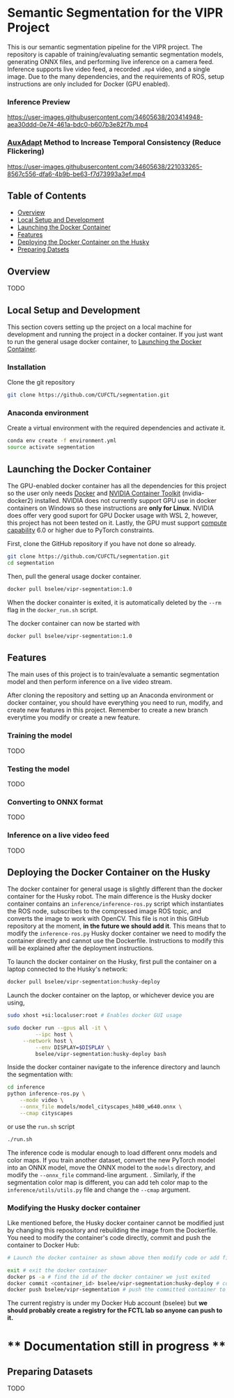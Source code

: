 # Semantic Segmentation for the VIPR Project
This is our semantic segmentation pipeline for the VIPR project. The repository is capable of training/evaluating semantic segmentation models, generating ONNX files, and performing live inference on a camera feed. Inference supports live video feed, a recorded `.mp4` video, and a single image. Due to the many dependencies, and the requirements of ROS, setup instructions are only included for Docker (GPU enabled).

### Inference Preview
https://user-images.githubusercontent.com/34605638/203414948-aea30ddd-0e74-461a-bdc0-b607b3e82f7b.mp4

### [AuxAdapt](https://arxiv.org/abs/2110.12369) Method to Increase Temporal Consistency (Reduce Flickering)
https://user-images.githubusercontent.com/34605638/221033265-8567c556-dfa6-4b9b-be63-f7d73993a3ef.mp4

## Table of Contents
* [Overview](#overview)
* [Local Setup and Development](#local-setup-and-development)
* [Launching the Docker Container](#launching-the-docker-container)
* [Features](#features)
* [Deploying the Docker Container on the Husky](#deploying-the-docker-container-on-the-husky)
* [Preparing Datsets](#preparing-datasets)

## Overview
TODO

## Local Setup and Development
This section covers setting up the project on a local machine for development and running the project in a docker container. If you just want to run the general usage docker container, to [Launching the Docker Container](#launching-the-docker-container).

### Installation
Clone the git repository
```bash
git clone https://github.com/CUFCTL/segmentation.git
```

### Anaconda environment
Create a virtual environment with the required dependencies and activate it.
```bash
conda env create -f environment.yml
source activate segmentation
```

## Launching the Docker Container
The GPU-enabled docker container has all the dependencies for this project so the user only needs [Docker](https://docs.docker.com/engine/install/ubuntu/) and [NVIDIA Container Toolkit](https://docs.nvidia.com/datacenter/cloud-native/container-toolkit/install-guide.html) (nvidia-docker2) installed. NVIDIA does not currently support GPU use in docker containers on Windows so these instructions are __only for Linux__. NVIDIA does offer very good suport for GPU Docker usage with WSL 2, however, this project has not been tested on it. Lastly, the GPU must support [compute capability](https://developer.nvidia.com/cuda-gpus) 6.0 or higher due to PyTorch constraints.

First, clone the GitHub repository if you have not done so already.
```bash
git clone https://github.com/CUFCTL/segmentation.git
cd segmentation
```

Then, pull the general usage docker container.
```bash
docker pull bselee/vipr-segmentation:1.0
```
When the docker conainter is exited, it is automatically deleted by the ```--rm``` flag in the ```docker_run.sh``` script.

The docker container can now be started with
```bash
docker pull bselee/vipr-segmentation:1.0
```

## Features
The main uses of this project is to train/evaluate a semantic segmentation model and then perform inference on a live video stream.

After cloning the repository and setting up an Anaconda environment or docker container, you should have everything you need to run, modify, and create new features in this project. Remember to create a new branch everytime you modify or create a new feature.

### Training the model
TODO

### Testing the model
TODO

### Converting to ONNX format
TODO

### Inference on a live video feed
TODO


## Deploying the Docker Container on the Husky
The docker container for general usage is slightly different than the docker container for the Husky robot. The main difference is the Husky docker container contains an ```inference/inference-ros.py``` script which instantiates the ROS node, subscribes to the compressed image ROS topic, and converts the image to work with OpenCV. This file is not in this GitHub repository at the moment, __in the future we should add it__. This means that to modify the ```inference-ros.py``` Husky docker container we need to modify the container directly and cannot use the Dockerfile. Instructions to modify this will be explained after the deployment instructions.

To launch the docker container on the Husky, first pull the container on a laptop connected to the Husky's network:
```bash
docker pull bselee/vipr-segmentation:husky-deploy
```

Launch the docker container on the laptop, or whichever device you are using, 
```bash
sudo xhost +si:localuser:root # Enables docker GUI usage

sudo docker run --gpus all -it \
         --ipc host \
	 --network host \
         --env DISPLAY=$DISPLAY \
         bselee/vipr-segmentation:husky-deploy bash
```

Inside the docker container navigate to the inference directory and launch the segmentation with:
```bash
cd inference
python inference-ros.py \
  	--mode video \
	--onnx_file models/model_cityscapes_h480_w640.onnx \
	--cmap cityscapes

```
or use the ```run.sh``` script
```bash
./run.sh
```

The inference code is modular enough to load different onnx models and color maps. If you train another dataset, convert the new PyTorch model into an ONNX model, move the ONNX model to the ```models``` directory, and modify the ```--onnx_file``` command-line argument. . Similarly, if the segmentation color map is different, you can add teh color map to the ```inference/utils/utils.py``` file and change the ```--cmap``` argument.

### Modifying the Husky docker container
Like mentioned before, the Husky docker container cannot be modified just by changing this repository and rebuilding the image from the Dockerfile. You need to modify the container's code directly, commit and push the container to Docker Hub:

```bash
# Launch the docker container as shown above then modify code or add files

exit # exit the docker container
docker ps -a # find the id of the docker container we just exited
docker commit <container_id> bselee/vipr-segmentation:husky-deploy # commit the docker container
docker push bselee/vipr-segmentation # push the committed container to the Docker Hub Registry
```

The current registry is under my Docker Hub account (bselee) but __we should probably create a registry for the FCTL lab so anyone can push to it.__
# **  Documentation still in progress **

## Preparing Datasets
TODO

